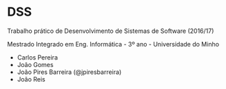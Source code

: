 DSS
==

Trabalho prático de Desenvolvimento de Sistemas de Software (2016/17)

Mestrado Integrado em Eng. Informática - 3º ano - Universidade do Minho

* Carlos Pereira
* João Gomes
* João Pires Barreira (@jpiresbarreira)
* João Reis
